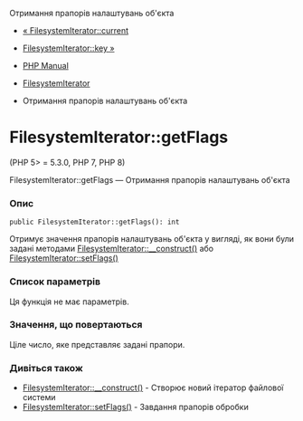 Отримання прапорів налаштувань об'єкта

-   [« FilesystemIterator::current](filesystemiterator.current.html)
    
-   [FilesystemIterator::key »](filesystemiterator.key.html)
    
-   [PHP Manual](index.html)
    
-   [FilesystemIterator](class.filesystemiterator.html)
    
-   Отримання прапорів налаштувань об'єкта
    

# FilesystemIterator::getFlags

(PHP 5> = 5.3.0, PHP 7, PHP 8)

FilesystemIterator::getFlags — Отримання прапорів налаштувань об'єкта

### Опис

```methodsynopsis
public FilesystemIterator::getFlags(): int
```

Отримує значення прапорів налаштувань об'єкта у вигляді, як вони були задані методами [FilesystemIterator::\_\_construct()](filesystemiterator.construct.html) або [FilesystemIterator::setFlags()](filesystemiterator.setflags.html)

### Список параметрів

Ця функція не має параметрів.

### Значення, що повертаються

Ціле число, яке представляє задані прапори.

### Дивіться також

-   [FilesystemIterator::\_\_construct()](filesystemiterator.construct.html) - Створює новий ітератор файлової системи
-   [FilesystemIterator::setFlags()](filesystemiterator.setflags.html) - Завдання прапорів обробки